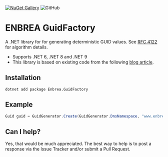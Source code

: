 [![NuGet Gallery](https://img.shields.io/badge/NuGet%20Gallery-enbrea.guidfactory-blue.svg)](https://www.nuget.org/packages/Enbrea.GuidFactory/)
![GitHub](https://img.shields.io/github/license/enbrea/enbrea.guidfactory)

# ENBREA GuidFactory

A .NET library for for generating deterministic GUID values. See [RFC 4122](https://www.ietf.org/rfc/rfc4122.txt) for algorithm details. 

+ Supports .NET 6, .NET 8 and .NET 9
+ This library is based on existing code from the following [blog article](https://faithlife.codes/blog/2011/04/generating_a_deterministic_guid/).

## Installation

```
dotnet add package Enbrea.GuidFactory
```

## Example

``` csharp
Guid guid = GuidGenerator.Create(GuidGenerator.DnsNamespace, "www.enbrea.org");
```

## Can I help?

Yes, that would be much appreciated. The best way to help is to post a response via the Issue Tracker and/or submit a Pull Request.
